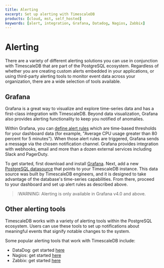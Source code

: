 ```yaml
---
title: Alerting
excerpt: Set up alerting with TimescaleDB
products: [cloud, mst, self_hosted]
keywords: [alert, integration, Grafana, Datadog, Nagios, Zabbix]
---
```


# Alerting

There are a variety of different alerting solutions you can use in conjunction with TimescaleDB that are part of the PostgreSQL ecosystem. Regardless of whether you are creating custom alerts embedded in your applications, or using third-party alerting tools to monitor event data across your organization, there are a wide selection of tools available.

## Grafana

Grafana is a great way to visualize and explore time-series data and has a first-class integration with TimescaleDB. Beyond data visualization, Grafana also provides alerting functionality to keep you notified of anomalies.

Within Grafana, you can [define alert rules][define alert rules] which are time-based thresholds for your dashboard data (for example, "Average CPU usage greater than 80 percent for 5 minutes"). When those alert rules are triggered, Grafana sends a message via the chosen notification channel. Grafana provides integration with webhooks, email and more than a dozen external services including Slack and PagerDuty.

To get started, first download and install [Grafana][Grafana-install]. Next, add a new [PostgreSQL datasource][PostgreSQL datasource] that points to your TimescaleDB instance. This data source was built by TimescaleDB engineers, and it is designed to take advantage of the database's time-series capabilities. From there, proceed to your dashboard and set up alert rules as described above.

<!-- -->
>:WARNING: Alerting is only available in Grafana v4.0 and above.

## Other alerting tools

TimescaleDB works with a variety of alerting tools within the PostgreSQL ecosystem. Users can use these tools to set up notifications about meaningful events that signify notable changes to the system.

Some popular alerting tools that work with TimescaleDB include:

*   DataDog: get started [here][datadog-install]
*   Nagios: get started [here][nagios-install]
*   Zabbix: get started [here][zabbix-install]

[Grafana-install]: https://grafana.com/get
[PostgreSQL datasource]: https://grafana.com/docs/features/datasources/postgres/
[datadog-install]: https://docs.datadoghq.com/integrations/postgres/
[define alert rules]: https://grafana.com/docs/alerting/rules/
[nagios-install]: https://www.nagios.com/solutions/postgres-monitoring/
[zabbix-install]: https://www.zabbix.com/documentation/current/en/manual/appendix/install/timescaledb
